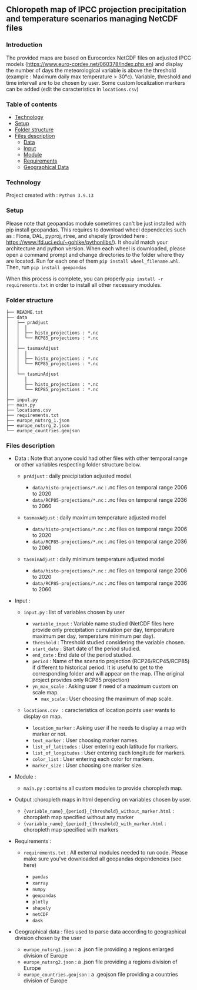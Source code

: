 ## Chloropeth map of IPCC projection precipitation and temperature scenarios managing NetCDF files

### Introduction

The provided maps are based on Eurocordex NetCDF files on adjusted IPCC models (https://www.euro-cordex.net/060378/index.php.en) and display 
the number of days the meteorological variable is above the threshold (example : Maximum daily max temperature > 30°c). 
Variable, threshold and time intervall are to be chosen by user. Some custom localization markers can be added (edit the caracteristics in ```locations.csv```)

### Table of contents

* [Technology](#technology)
* [Setup](#setup)
* [Folder structure](#folder-structure)
* [Files description](#files-description)
	- [Data](#data)
	- [Input](#input)
	- [Module](#module)
	- [Requirements](#requirements)
	- [Geographical Data](#geographical-data)

### Technology 

Project created with :
```Python 3.9.13```

### Setup

Please note that geopandas module sometimes can't be just installed with pip install geopandas. This requires to download wheel dependecies such as : 
Fiona, DAL, pyproj, rtree, and shapely (provided here : https://www.lfd.uci.edu/~gohlke/pythonlibs/). It should match your architecture and python version. 
When each wheel is downloaded, please open a command prompt and change directories to the folder where they are located. 
Run for each one of them ```pip install wheel_filename.whl```. Then, run ```pip install geopandas```
		
When this process is complete, you can properly ```pip install -r requirements.txt``` in order to install all other necessary modules.

### Folder structure
```
├── README.txt          
├── data
│   ├── prAdjust 
│   │  │
│   │  ├── histo_projections : *.nc
│   │  └── RCP85_projections : *.nc
│   │
│   ├── tasmaxAdjust
│   │  │
│   │  ├── histo_projections : *.nc
│   │  └── RCP85_projections : *.nc
│   │
│   └── tasminAdjust
│      │
│      ├── histo_projections : *.nc
│      └── RCP85_projections : *.nc
│
├── input.py              
├── main.py 
├── locations.csv            
├── requirements.txt                          
├── europe_nutsrg_1.json         
├── europe_nutsrg_2.json            
└── europe_countries.geojson   
```
### Files description

* Data : Note that anyone could had  other files with other temporal range or other variables respecting folder structure below.

	- ```prAdjust``` : daily precipitation adjusted model 
		- ```data/histo-projections/*.nc``` : .nc files on temporal range 2006 to 2020
		- ```data/RCP85-projections/*.nc``` : .nc files on temporal range 2036 to 2060

	- ```tasmaxAdjust``` : daily maximum temperature adjusted model
		- ```data/histo-projections/*.nc``` : .nc files on temporal range 2006 to 2020
		- ```data/RCP85-projections/*.nc``` : .nc files on temporal range 2036 to 2060

	- ```tasminAdjust``` : daily minimum temperature adjusted model

		- ```data/histo-projections/*.nc``` : .nc files on temporal range 2006 to 2020 
		- ```data/RCP85-projections/*.nc``` : .nc files on temporal range 2036 to 2060
* Input :

	- ```input.py``` : list of variables chosen by user
		- ```variable_input``` : Variable name studied (NetCDF files here provide only precipitation cumulation per day, temperature maximum per day, temperature minimum per day).
		- ```threshold``` : Threshold studied considering the variable chosen.
		- ```start_date``` : Start date of the period studied.
		- ```end_date``` : End date of the period studied.
		- ```period``` : Name of the scenario projection (RCP26/RCP45/RCP85) if different to historical period. It is useful to get to the corresponding folder and will appear on the map. (The original project provides only RCP85 projection)
		- ```yn_max_scale``` : Asking user if need of a maximum custom on scale map.
			- ```max_scale``` : User choosing the maximum of map scale.

	- ```locations.csv ``` : caracteristics of location points user wants to display on map.
		- ```location_marker``` : Asking user if he needs to display a map with marker or not.
		- ```text_marker``` : User choosing marker names.
		- ```list_of_latitudes``` : User entering each latitude for markers.
		- ```list_of_longitudes``` : User entering each longitude for markers.
		- ```color_list``` : User entering each color for markers.
		- ```marker_size``` : User choosing one marker size.

* Module :


	- ```main.py``` : contains all custom modules to provide choropleth map.

* Output :choropleth maps in html depending on variables chosen by user.

	- ```{variable_name}_{period}_{threshold}_without_marker.html``` : choropleth map specified without any marker
	- ```{variable_name}_{period}_{threshold}_with_marker.html``` : choropleth map specified with markers

* Requirements : 


	-  ```requirements.txt``` : All external modules needed to run code. Please make sure you've downloaded all geopandas dependencies (see here)

		- ```pandas```
		- ```xarray```
		- ```numpy```
		- ```geopandas```
		- ```plotly```
		- ```shapely```
		- ```netCDF```
		- ```dask```

* Geographical data : files used to parse data according to geographical division chosen by the user
	- ```europe_nutsrg1.json``` : a .json file providing a regions enlarged division of Europe
	- ```europe_nutsrg2.json``` : a .json file providing a regions division of Europe
	- ```europe_countries.geojson``` : a .geojson file providing a countries division of Europe

         
